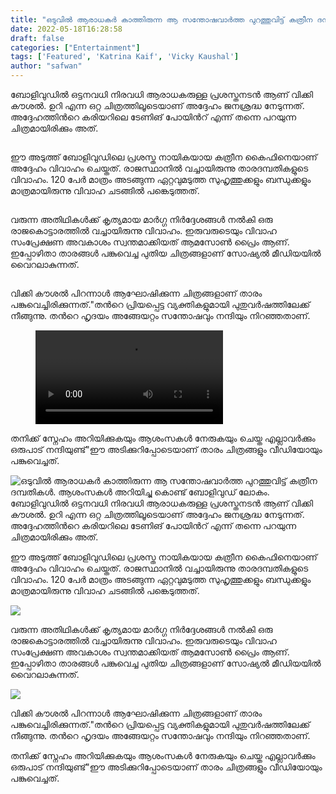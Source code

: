 ```yaml
---
title: "ഒടുവിൽ ആരാധകർ കാത്തിരുന്ന ആ സന്തോഷവാർത്ത പുറത്തുവിട്ട് കത്രീന ദമ്പതികൾ. ആശംസകൾ അറിയിച്ചു കൊണ്ട് ബോളിവുഡ് ലോകം."
date: 2022-05-18T16:28:58
draft: false
categories: ["Entertainment"]
tags: ['Featured', 'Katrina Kaif', 'Vicky Kaushal']
author: "safwan"
---
```


<!-- wp:paragraph -->
<p>ബോളിവുഡിൽ ഒട്ടനവധി നിരവധി ആരാധകരുള്ള പ്രശസ്തനടൻ ആണ് വിക്കി കൗശൽ. ഉറി എന്ന ഒറ്റ ചിത്രത്തിലൂടെയാണ് അദ്ദേഹം ജനശ്രദ്ധ നേടുന്നത്. അദ്ദേഹത്തിൻറെ കരിയറിലെ ടേണിങ് പോയിൻറ് എന്ന് തന്നെ പറയുന്ന ചിത്രമായിരിക്കും അത്.</p>
<!-- /wp:paragraph -->

<!-- wp:image {"id":335008,"sizeSlug":"large"} -->
<figure class="wp-block-image size-large"><img src="https://cdn.boolokam.com/articles/2022/05/281005889_703191660993849_4620604148378696963_n-819x1024.jpg" alt="" class="wp-image-335008"/></figure>
<!-- /wp:image -->

<!-- wp:paragraph -->
<p>ഈ അടുത്ത് ബോളിവുഡിലെ പ്രശസ്ത നായികയായ കത്രീന കൈഫിനെയാണ് അദ്ദേഹം വിവാഹം ചെയ്തത്. രാജസ്ഥാനിൽ വച്ചായിരുന്നു താരദമ്പതികളുടെ വിവാഹം. 120 പേർ മാത്രം അടങ്ങുന്ന ഏറ്റവുമടുത്ത സുഹൃത്തുക്കളും ബന്ധുക്കളും മാത്രമായിരുന്നു വിവാഹ ചടങ്ങിൽ പങ്കെടുത്തത്.</p>
<!-- /wp:paragraph -->

<!-- wp:image {"id":335009,"sizeSlug":"large"} -->
<figure class="wp-block-image size-large"><img src="https://cdn.boolokam.com/articles/2022/05/281400937_4828472880596278_5562847318538623813_n-823x1024.jpg" alt="" class="wp-image-335009"/></figure>
<!-- /wp:image -->

<!-- wp:paragraph -->
<p>വരുന്ന അതിഥികൾക്ക് കൃത്യമായ മാർഗ്ഗ നിർദ്ദേശങ്ങൾ നൽകി ഒരു രാജകൊട്ടാരത്തിൽ വച്ചായിരുന്നു വിവാഹം. ഇരുവരുടെയും വിവാഹ സംപ്രേക്ഷണ അവകാശം സ്വന്തമാക്കിയത് ആമസോൺ പ്രൈം ആണ്. ഇപ്പോഴിതാ താരങ്ങൾ പങ്കുവെച്ച പുതിയ ചിത്രങ്ങളാണ് സോഷ്യൽ മീഡിയയിൽ വൈറലാകുന്നത്.</p>
<!-- /wp:paragraph -->

<!-- wp:image {"id":335010,"sizeSlug":"large"} -->
<figure class="wp-block-image size-large"><img src="https://cdn.boolokam.com/articles/2022/05/281435535_336598698411381_5798970998325251487_n-823x1024.jpg" alt="" class="wp-image-335010"/></figure>
<!-- /wp:image -->

<!-- wp:paragraph -->
<p>വിക്കി കൗശൽ പിറന്നാൾ ആഘോഷിക്കുന്ന ചിത്രങ്ങളാണ് താരം പങ്കുവെച്ചിരിക്കുന്നത്."തൻറെ പ്രിയപ്പെട്ട വ്യക്തികളുമായി പുതുവർഷത്തിലേക്ക് നീങ്ങുന്നു. തൻറെ ഹൃദയം അങ്ങേയറ്റം സന്തോഷവും നന്ദിയും നിറഞ്ഞതാണ്.</p>
<!-- /wp:paragraph -->

<!-- wp:video {"id":335011} -->
<figure class="wp-block-video"><video controls src="https://cdn.boolokam.com/articles/2022/05/282054128_791929611798228_8797195372277552551_n.mp4"></video></figure>
<!-- /wp:video -->

<!-- wp:paragraph -->
<p>തനിക്ക് സ്നേഹം അറിയിക്കുകയും ആശംസകൾ നേരുകയും ചെയ്ത എല്ലാവർക്കും ഒരുപാട് നന്ദിയുണ്ട്"ഈ അടിക്കുറിപ്പോടെയാണ് താരം ചിത്രങ്ങളും വീഡിയോയും പങ്കുവെച്ചത്.</p>
<!-- /wp:paragraph -->


![ഒടുവിൽ ആരാധകർ കാത്തിരുന്ന ആ സന്തോഷവാർത്ത പുറത്തുവിട്ട് കത്രീന ദമ്പതികൾ. ആശംസകൾ അറിയിച്ചു കൊണ്ട് ബോളിവുഡ് ലോകം.](https://cdn.boolokam.com/articles/2022/05/281005889_703191660993849_4620604148378696963_n-819x1024.jpg)ബോളിവുഡിൽ ഒട്ടനവധി നിരവധി ആരാധകരുള്ള പ്രശസ്തനടൻ ആണ് വിക്കി കൗശൽ. ഉറി എന്ന ഒറ്റ ചിത്രത്തിലൂടെയാണ് അദ്ദേഹം ജനശ്രദ്ധ നേടുന്നത്. അദ്ദേഹത്തിൻറെ കരിയറിലെ ടേണിങ് പോയിൻറ് എന്ന് തന്നെ പറയുന്ന ചിത്രമായിരിക്കും അത്.

ഈ അടുത്ത് ബോളിവുഡിലെ പ്രശസ്ത നായികയായ കത്രീന കൈഫിനെയാണ് അദ്ദേഹം വിവാഹം ചെയ്തത്. രാജസ്ഥാനിൽ വച്ചായിരുന്നു താരദമ്പതികളുടെ വിവാഹം. 120 പേർ മാത്രം അടങ്ങുന്ന ഏറ്റവുമടുത്ത സുഹൃത്തുക്കളും ബന്ധുക്കളും മാത്രമായിരുന്നു വിവാഹ ചടങ്ങിൽ പങ്കെടുത്തത്.

![](https://cdn.boolokam.com/articles/2022/05/281400937_4828472880596278_5562847318538623813_n-823x1024.jpg)

വരുന്ന അതിഥികൾക്ക് കൃത്യമായ മാർഗ്ഗ നിർദ്ദേശങ്ങൾ നൽകി ഒരു രാജകൊട്ടാരത്തിൽ വച്ചായിരുന്നു വിവാഹം. ഇരുവരുടെയും വിവാഹ സംപ്രേക്ഷണ അവകാശം സ്വന്തമാക്കിയത് ആമസോൺ പ്രൈം ആണ്. ഇപ്പോഴിതാ താരങ്ങൾ പങ്കുവെച്ച പുതിയ ചിത്രങ്ങളാണ് സോഷ്യൽ മീഡിയയിൽ വൈറലാകുന്നത്.

![](https://cdn.boolokam.com/articles/2022/05/281435535_336598698411381_5798970998325251487_n-823x1024.jpg)

വിക്കി കൗശൽ പിറന്നാൾ ആഘോഷിക്കുന്ന ചിത്രങ്ങളാണ് താരം പങ്കുവെച്ചിരിക്കുന്നത്."തൻറെ പ്രിയപ്പെട്ട വ്യക്തികളുമായി പുതുവർഷത്തിലേക്ക് നീങ്ങുന്നു. തൻറെ ഹൃദയം അങ്ങേയറ്റം സന്തോഷവും നന്ദിയും നിറഞ്ഞതാണ്.

തനിക്ക് സ്നേഹം അറിയിക്കുകയും ആശംസകൾ നേരുകയും ചെയ്ത എല്ലാവർക്കും ഒരുപാട് നന്ദിയുണ്ട്"ഈ അടിക്കുറിപ്പോടെയാണ് താരം ചിത്രങ്ങളും വീഡിയോയും പങ്കുവെച്ചത്.
